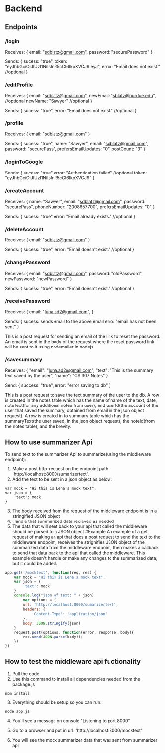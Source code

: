 # Backend

## Endpoints

### /login
Receives:
{
  email: "sdblatz@gmail.com",
  password: "securePassword"
}

Sends:
{
  sucess: "true",
  token: "eyJhbGciOiJIUzI1NiIsInR5cCI6IkpXVCJ9.eyJ",
  error: "Email does not exist." //optional
}

### /editProfile
Receives:
{
  email: "sdblatz@gmail.com",
  newEmail: "sblatz@purdue.edu", //optional
  newName: "Sawyer" //optional
}

Sends:
{
  sucess: "true",
  error: "Email does not exist." //optional
}

### /profile

Receives:
{
  email: "sdblatz@gmail.com"
}

Sends:
{
  sucess: "true",
  name: "Sawyer",
  email: "sdblatz@gmail.com",
  password: "securePass",
  prefersEmailUpdates: "0",
  postCount: "3"
}

### /loginToGoogle

Sends:
{
  sucess: "true"
  error: "Authentication failed" //optional
  token: "eyJhbGciOiJIUzI1NiIsInR5cCI6IkpXVCJ9"
}

### /createAccount

Receives:
{
  name: "Sawyer",
  email: "sdblatz@gmail.com",
  password: "securePass",
  phoneNumber: "2008657700",
  prefersEmailUpdates: "0"
}

Sends:
{
  sucess: "true"
  error: "Email already exists." //optional
}

### /deleteAccount

Receives:
{
  email: "sdblatz@gmail.com"
}

Sends:
{
  sucess: "true",
  error: "Email doesn't exist." //optional
}

### /changePassword

Receives:
{
  email: "sdblatz@gmail.com",
  password: "oldPassword",
  newPassword: "newPassword"
}

Sends:
{
  sucess: "true",
  error: "Email doesn't exist." //optional
}

### /receivePassword
Receives:
{
  email: "luna.ad2@gmail.com",
}

Sends:
{
  sucess: sends email to the above email
  erro: "email has not been sent"
}

This is a post request for sending an email of the link to reset the password.
An email is sent in the body of the request where the reset password link will be sent to it
using nodemailer in nodejs.

### /savesummary
Receives:
{
    "email": "luna.ad2@gmail.com",
    "text": "This is the summary text saved by the user",
    "name": "CS 307 Notes"
}

Send:
{
    success: "true",
    error: "error saving to db"
}

This is a post request to save the text summary of the user to the db. A row is created in the notes table which has the name of name of the text, date, noteText(for any additional notes from user), and userId(the account of the user that saved the summary, obtained from email in the json object request). A row is created in to summary table which has the summaryText(the user saved, in the json object request), the noteId(from the notes table), and the brevity.

## How to use summarizer Api
To send text to the summarizer Api to summarize(using the middleware endpoint):
1. Make a post http-request on the endpoint path 'http://localhost:8000/sumarizertext'.
2. Add the text to be sent in a json object as below:
```javascipt
var mock = "Hi this is Lena's mock text";
var json = {
    'text': mock
}
```
3. The body received from the request of the middleware endpoint is in a stringified JSON object
4. Handle that summarized data recieved as needed
5. The data that will sent back to your api that called the middleware should be parsed to a JSON object
#Example
An example of a get request of making an api that does a post request to send the text to the middleware endpoint, receives the strignifies JSON object of the summarized data from the middleware endpoint, then makes a callback to send that data back to the api that called the middleware. This example doesn't handle or make any changes to the summarized data, but it could be added.
```javascript
app.get('/mocktext', function(req, res) {
    var mock = "Hi this is Lena's mock text";
    var json = {
        'text': mock
    }
    console.log("json of text: " + json)
        var options = {
        url: 'http://localhost:8000/sumarizertext',
        headers: {
            'Content-Type': 'application/json'
        },
        body: JSON.stringify(json)
    }
    request.post(options, function(error, response, body){
        res.send(JSON.parse(body));
    })
})
```

## How to test the middleware api fuctionality

1. Pull the code
2. Use this command to install all dependencies needed from the package.js
```
npm install
```
3. Everything should be setup so you can run:
```
node app.js
```
4. You'll see a message on console "Listening to port 8000"

5. Go to a browser and put in url: 'http://localhost:8000/mocktext'

6. You will see the mock summarizer data that was sent from summarizer api
